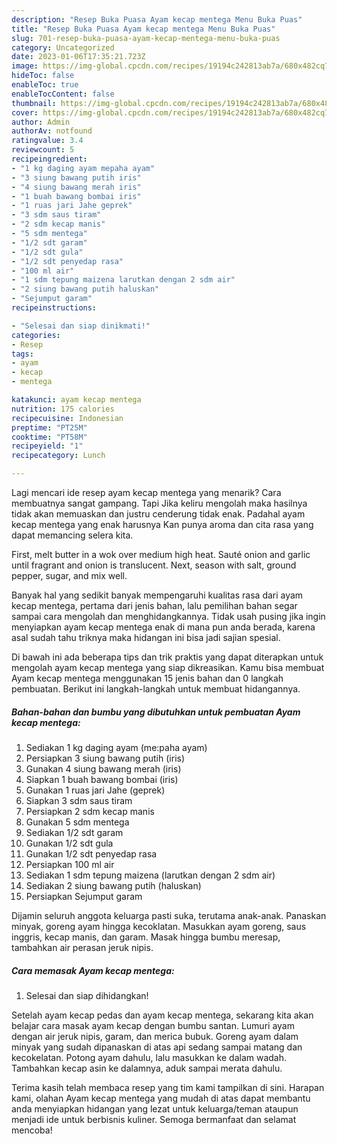 ```yaml
---
description: "Resep Buka Puasa Ayam kecap mentega Menu Buka Puas"
title: "Resep Buka Puasa Ayam kecap mentega Menu Buka Puas"
slug: 701-resep-buka-puasa-ayam-kecap-mentega-menu-buka-puas
category: Uncategorized
date: 2023-01-06T17:35:21.723Z
image: https://img-global.cpcdn.com/recipes/19194c242813ab7a/680x482cq70/ayam-kecap-mentega-foto-resep-utama.jpg
hideToc: false
enableToc: true
enableTocContent: false
thumbnail: https://img-global.cpcdn.com/recipes/19194c242813ab7a/680x482cq70/ayam-kecap-mentega-foto-resep-utama.jpg
cover: https://img-global.cpcdn.com/recipes/19194c242813ab7a/680x482cq70/ayam-kecap-mentega-foto-resep-utama.jpg
author: Admin
authorAv: notfound
ratingvalue: 3.4
reviewcount: 5
recipeingredient:
- "1 kg daging ayam mepaha ayam"
- "3 siung bawang putih iris"
- "4 siung bawang merah iris"
- "1 buah bawang bombai iris"
- "1 ruas jari Jahe geprek"
- "3 sdm saus tiram"
- "2 sdm kecap manis"
- "5 sdm mentega"
- "1/2 sdt garam"
- "1/2 sdt gula"
- "1/2 sdt penyedap rasa"
- "100 ml air"
- "1 sdm tepung maizena larutkan dengan 2 sdm air"
- "2 siung bawang putih haluskan"
- "Sejumput garam"
recipeinstructions:

- "Selesai dan siap dinikmati!"
categories:
- Resep
tags:
- ayam
- kecap
- mentega

katakunci: ayam kecap mentega 
nutrition: 175 calories
recipecuisine: Indonesian
preptime: "PT25M"
cooktime: "PT58M"
recipeyield: "1"
recipecategory: Lunch

---
```



Lagi mencari ide resep ayam kecap mentega yang menarik? Cara membuatnya sangat gampang. Tapi Jika keliru mengolah maka hasilnya tidak akan memuaskan dan justru cenderung tidak enak. Padahal ayam kecap mentega yang enak harusnya Kan punya aroma dan cita rasa yang dapat memancing selera kita.


First, melt butter in a wok over medium high heat. Sauté onion and garlic until fragrant and onion is translucent. Next, season with salt, ground pepper, sugar, and mix well.

Banyak hal yang sedikit banyak mempengaruhi kualitas rasa dari ayam kecap mentega, pertama dari jenis bahan, lalu pemilihan bahan segar sampai cara mengolah dan menghidangkannya. Tidak usah pusing jika ingin menyiapkan ayam kecap mentega enak di mana pun anda berada, karena asal sudah tahu triknya maka hidangan ini bisa jadi sajian spesial.


Di bawah ini ada beberapa tips dan trik praktis yang dapat diterapkan untuk mengolah ayam kecap mentega yang siap dikreasikan. Kamu bisa membuat Ayam kecap mentega menggunakan 15 jenis bahan dan 0 langkah pembuatan. Berikut ini langkah-langkah untuk membuat hidangannya.

<!--inarticleads1-->

##### Bahan-bahan dan bumbu yang dibutuhkan untuk pembuatan Ayam kecap mentega:

1. Sediakan 1 kg daging ayam (me:paha ayam)
1. Persiapkan 3 siung bawang putih (iris)
1. Gunakan 4 siung bawang merah (iris)
1. Siapkan 1 buah bawang bombai (iris)
1. Gunakan 1 ruas jari Jahe (geprek)
1. Siapkan 3 sdm saus tiram
1. Persiapkan 2 sdm kecap manis
1. Gunakan 5 sdm mentega
1. Sediakan 1/2 sdt garam
1. Gunakan 1/2 sdt gula
1. Gunakan 1/2 sdt penyedap rasa
1. Persiapkan 100 ml air
1. Sediakan 1 sdm tepung maizena (larutkan dengan 2 sdm air)
1. Sediakan 2 siung bawang putih (haluskan)
1. Persiapkan Sejumput garam


Dijamin seluruh anggota keluarga pasti suka, terutama anak-anak. Panaskan minyak, goreng ayam hingga kecoklatan. Masukkan ayam goreng, saus inggris, kecap manis, dan garam. Masak hingga bumbu meresap, tambahkan air perasan jeruk nipis. 

<!--inarticleads2-->

##### Cara memasak Ayam kecap mentega:


1. Selesai dan siap dihidangkan!

Setelah ayam kecap pedas dan ayam kecap mentega, sekarang kita akan belajar cara masak ayam kecap dengan bumbu santan. Lumuri ayam dengan air jeruk nipis, garam, dan merica bubuk. Goreng ayam dalam minyak yang sudah dipanaskan di atas api sedang sampai matang dan kecokelatan. Potong ayam dahulu, lalu masukkan ke dalam wadah. Tambahkan kecap asin ke dalamnya, aduk sampai merata dahulu. 

Terima kasih telah membaca resep yang tim kami tampilkan di sini. Harapan kami, olahan Ayam kecap mentega yang mudah di atas dapat membantu anda menyiapkan hidangan yang lezat untuk keluarga/teman ataupun menjadi ide untuk berbisnis kuliner. Semoga bermanfaat dan selamat mencoba!

